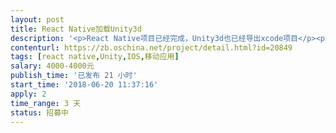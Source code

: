 ```yaml
---                
layout: post       
title: React Native加载Unity3d           
description: '<p>React Native项目已经完成，Unity3d也已经导出xcode项目</p><p>需要在RN中加载Unity3D的内容</p>'     
contenturl: https://zb.oschina.net/project/detail.html?id=20849      
tags: [react native,Unity,IOS,移动应用]            
salary: 4000-4000元          
publish_time: '已发布 21 小时'         
start_time: '2018-06-20 11:37:16'           
apply: 2                   
time_range: 3 天              
status: 招募中                  
---                 
```

